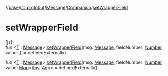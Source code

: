 //[base](../../../../index.md)/[lib.protobuf](../../index.md)/[Message](../index.md)/[Companion](index.md)/[setWrapperField](set-wrapper-field.md)

# setWrapperField

[js]\
fun &lt;[T](set-wrapper-field.md) : [Message](../index.md)&gt; [setWrapperField](set-wrapper-field.md)(msg: [Message](../index.md), fieldNumber: [Number](https://kotlinlang.org/api/latest/jvm/stdlib/kotlin/-number/index.html), value: [T](set-wrapper-field.md) = definedExternally)

fun &lt;[T](set-wrapper-field.md) : [Message](../index.md)&gt; [setWrapperField](set-wrapper-field.md)(msg: [Message](../index.md), fieldNumber: [Number](https://kotlinlang.org/api/latest/jvm/stdlib/kotlin/-number/index.html), value: [Map](../../-map/index.md)&lt;[Any](https://kotlinlang.org/api/latest/jvm/stdlib/kotlin/-any/index.html), [Any](https://kotlinlang.org/api/latest/jvm/stdlib/kotlin/-any/index.html)&gt; = definedExternally)
